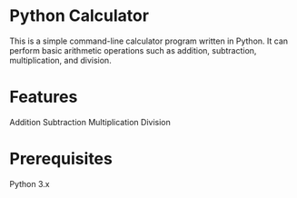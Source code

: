 # Python Calculator
This is a simple command-line calculator program written in Python. It can perform basic arithmetic operations such as addition, subtraction, multiplication, and division.

# Features
Addition
Subtraction
Multiplication
Division

# Prerequisites
Python 3.x
